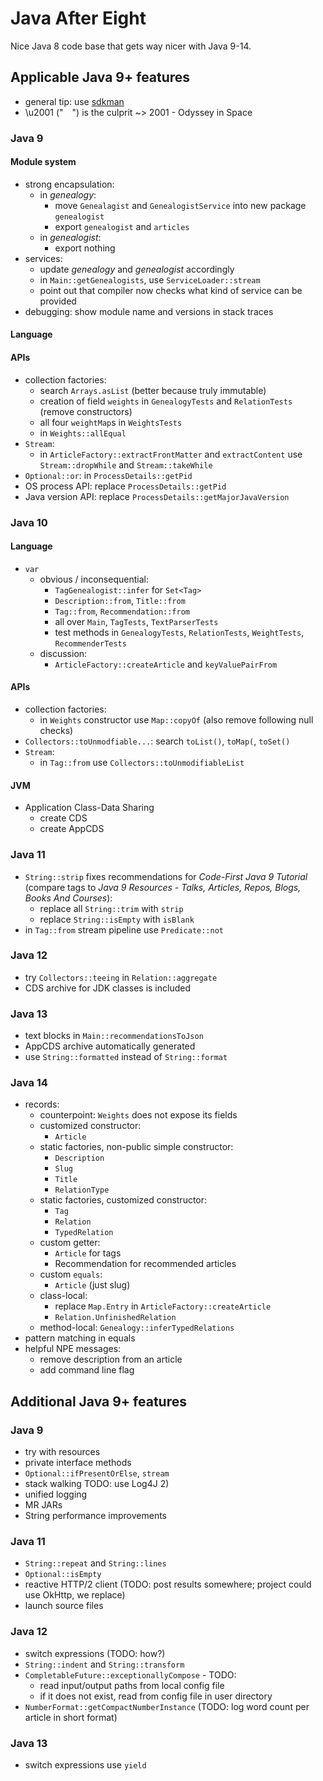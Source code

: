 # Java After Eight

Nice Java 8 code base that gets way nicer with Java 9-14.


## Applicable Java 9+ features

* general tip: use [sdkman](https://sdkman.io/)
* \u2001 (" ") is the culprit ~> 2001 - Odyssey in Space

### Java 9

#### Module system

* strong encapsulation:
	* in _genealogy_:
		* move `Genealagist` and `GenealogistService` into new package `genealogist`
		* export `genealogist` and `articles`
	* in _genealogist_:
		* export nothing
* services:
	* update _genealogy_ and _genealogist_ accordingly
	* in `Main::getGenealogists`, use `ServiceLoader::stream`
	* point out that compiler now checks what kind of service can be provided
* debugging: show module name and versions in stack traces

#### Language

#### APIs

* collection factories:
	* search `Arrays.asList` (better because truly immutable)
	* creation of field `weights` in `GenealogyTests` and `RelationTests` (remove constructors)
	* all four `weightMap`s in `WeightsTests`
	* in `Weights::allEqual`
* `Stream`:
	* in `ArticleFactory::extractFrontMatter` and `extractContent` use `Stream::dropWhile` and `Stream::takeWhile`
* `Optional::or`: in `ProcessDetails::getPid`
* OS process API: replace `ProcessDetails::getPid`
* Java version API: replace `ProcessDetails::getMajorJavaVersion`


### Java 10

#### Language

* `var`
	* obvious / inconsequential:
		* `TagGenealogist::infer` for `Set<Tag>`
		* `Description::from`, `Title::from`
		* `Tag::from`, `Recommendation::from`
		* all over `Main`, `TagTests`, `TextParserTests`
		* test methods in `GenealogyTests`, `RelationTests`, `WeightTests`, `RecommenderTests`
	* discussion:
		* `ArticleFactory::createArticle` and `keyValuePairFrom`

#### APIs

* collection factories:
	* in `Weights` constructor use `Map::copyOf` (also remove following null checks)
* `Collectors::toUnmodfiable...`: search `toList()`, `toMap(`, `toSet()`
* `Stream`:
	* in `Tag::from` use `Collectors::toUnmodifiableList`

#### JVM

* Application Class-Data Sharing
	* create CDS
	* create AppCDS

### Java 11

* `String::strip` fixes recommendations for _Code-First Java 9 Tutorial_ (compare tags to _Java 9 Resources - Talks, Articles, Repos, Blogs, Books And Courses_):
	* replace all `String::trim` with `strip`
	* replace `String::isEmpty` with `isBlank`
* in `Tag::from` stream pipeline use `Predicate::not`

### Java 12

* try `Collectors::teeing` in `Relation::aggregate`
* CDS archive for JDK classes is included

### Java 13

* text blocks in `Main::recommendationsToJson`
* AppCDS archive automatically generated
* use `String::formatted` instead of `String::format`

### Java 14

* records:
	* counterpoint: `Weights` does not expose its fields
	* customized constructor:
		* `Article`
	* static factories, non-public simple constructor:
		* `Description`
		* `Slug`
		* `Title`
		* `RelationType`
	* static factories, customized constructor:
		* `Tag`
		* `Relation`
		* `TypedRelation`
	* custom getter:
		* `Article` for tags
		* Recommendation for recommended articles
	* custom `equals`:
		* `Article` (just slug)
	* class-local:
		* replace `Map.Entry` in `ArticleFactory::createArticle`
		* `Relation.UnfinishedRelation`
	* method-local: `Genealogy::inferTypedRelations`
* pattern matching in equals
* helpful NPE messages:
	* remove description from an article
	* add command line flag


## Additional Java 9+ features

### Java 9

* try with resources
* private interface methods
* `Optional::ifPresentOrElse`, `stream`
* stack walking TODO: use Log4J 2)
* unified logging
* MR JARs
* String performance improvements

### Java 11

* `String::repeat` and `String::lines`
* `Optional::isEmpty`
* reactive HTTP/2 client (TODO: post results somewhere; project could use OkHttp, we replace)
* launch source files

### Java 12

* switch expressions (TODO: how?)
* `String::indent` and `String::transform`
* `CompletableFuture::exceptionallyCompose` - TODO:
	* read input/output paths from local config file
	* if it does not exist, read from config file in user directory
* `NumberFormat::getCompactNumberInstance` (TODO: log word count per article in short format)

### Java 13

* switch expressions use `yield`
